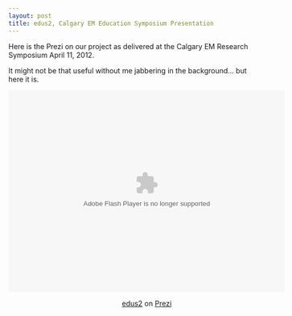 ```yaml
---
layout: post
title: edus2, Calgary EM Education Symposium Presentation
---
```


Here is the Prezi on our project as delivered at the Calgary EM Research Symposium April 11, 2012.

It might not be that useful without me jabbering in the background... but here it is.

<div class="prezi-player"><style type="text/css" media="screen">.prezi-player { width: 550px; } .prezi-player-links { text-align: center; }</style><object id="prezi_-0ftlx-esmv2" name="prezi_-0ftlx-esmv2" classid="clsid:D27CDB6E-AE6D-11cf-96B8-444553540000" width="550" height="400"><param name="movie" value="http://prezi.com/bin/preziloader.swf"/><param name="allowfullscreen" value="true"/><param name="allowscriptaccess" value="always"/><param name="bgcolor" value="#ffffff"/><param name="flashvars" value="prezi_id=-0ftlx-esmv2&amp;lock_to_path=0&amp;color=ffffff&amp;autoplay=no&amp;autohide_ctrls=0"/><embed id="preziEmbed_-0ftlx-esmv2" name="preziEmbed_-0ftlx-esmv2" src="http://prezi.com/bin/preziloader.swf" type="application/x-shockwave-flash" allowfullscreen="true" allowscriptaccess="always" width="550" height="400" bgcolor="#ffffff" flashvars="prezi_id=-0ftlx-esmv2&amp;lock_to_path=0&amp;color=ffffff&amp;autoplay=no&amp;autohide_ctrls=0"></embed></object><div class="prezi-player-links"><p><a title="edus2" href="http://prezi.com/-0ftlx-esmv2/edus2/">edus2</a> on <a href="http://prezi.com">Prezi</a></p></div></div>
